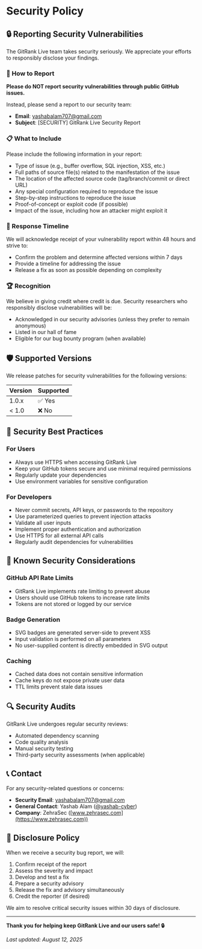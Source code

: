 # Security Policy

## 🔒 Reporting Security Vulnerabilities

The GitRank Live team takes security seriously. We appreciate your efforts to responsibly disclose your findings.

### 📧 How to Report

**Please do NOT report security vulnerabilities through public GitHub issues.**

Instead, please send a report to our security team:
- **Email**: yashabalam707@gmail.com
- **Subject**: [SECURITY] GitRank Live Security Report

### 📋 What to Include

Please include the following information in your report:
- Type of issue (e.g., buffer overflow, SQL injection, XSS, etc.)
- Full paths of source file(s) related to the manifestation of the issue
- The location of the affected source code (tag/branch/commit or direct URL)
- Any special configuration required to reproduce the issue
- Step-by-step instructions to reproduce the issue
- Proof-of-concept or exploit code (if possible)
- Impact of the issue, including how an attacker might exploit it

### 🚀 Response Timeline

We will acknowledge receipt of your vulnerability report within 48 hours and strive to:
- Confirm the problem and determine affected versions within 7 days
- Provide a timeline for addressing the issue
- Release a fix as soon as possible depending on complexity

### 🏆 Recognition

We believe in giving credit where credit is due. Security researchers who responsibly disclose vulnerabilities will be:
- Acknowledged in our security advisories (unless they prefer to remain anonymous)
- Listed in our hall of fame
- Eligible for our bug bounty program (when available)

## 🛡️ Supported Versions

We release patches for security vulnerabilities for the following versions:

| Version | Supported          |
| ------- | ------------------ |
| 1.0.x   | ✅ Yes             |
| < 1.0   | ❌ No              |

## 🔐 Security Best Practices

### For Users
- Always use HTTPS when accessing GitRank Live
- Keep your GitHub tokens secure and use minimal required permissions
- Regularly update your dependencies
- Use environment variables for sensitive configuration

### For Developers
- Never commit secrets, API keys, or passwords to the repository
- Use parameterized queries to prevent injection attacks
- Validate all user inputs
- Implement proper authentication and authorization
- Use HTTPS for all external API calls
- Regularly audit dependencies for vulnerabilities

## 🚨 Known Security Considerations

### GitHub API Rate Limits
- GitRank Live implements rate limiting to prevent abuse
- Users should use GitHub tokens to increase rate limits
- Tokens are not stored or logged by our service

### Badge Generation
- SVG badges are generated server-side to prevent XSS
- Input validation is performed on all parameters
- No user-supplied content is directly embedded in SVG output

### Caching
- Cached data does not contain sensitive information
- Cache keys do not expose private user data
- TTL limits prevent stale data issues

## 🔍 Security Audits

GitRank Live undergoes regular security reviews:
- Automated dependency scanning
- Code quality analysis
- Manual security testing
- Third-party security assessments (when applicable)

## 📞 Contact

For any security-related questions or concerns:
- **Security Email**: yashabalam707@gmail.com
- **General Contact**: Yashab Alam ([@yashab-cyber](https://github.com/yashab-cyber))
- **Company**: ZehraSec ([www.zehrasec.com](https://www.zehrasec.com))

## 📄 Disclosure Policy

When we receive a security bug report, we will:
1. Confirm receipt of the report
2. Assess the severity and impact
3. Develop and test a fix
4. Prepare a security advisory
5. Release the fix and advisory simultaneously
6. Credit the reporter (if desired)

We aim to resolve critical security issues within 30 days of disclosure.

---

**Thank you for helping keep GitRank Live and our users safe! 🔒**

*Last updated: August 12, 2025*
